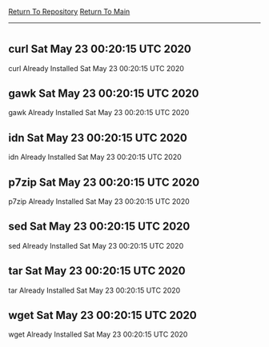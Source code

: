 [Return To Repository](https://github.com/deathbybandaid/piholeparser/)
[Return To Main](https://github.com/deathbybandaid/piholeparser/blob/master/RecentRunLogs/Mainlog.md)
____________________________________
# 
## curl Sat May 23 00:20:15 UTC 2020
curl Already Installed Sat May 23 00:20:15 UTC 2020
## gawk Sat May 23 00:20:15 UTC 2020
gawk Already Installed Sat May 23 00:20:15 UTC 2020
## idn Sat May 23 00:20:15 UTC 2020
idn Already Installed Sat May 23 00:20:15 UTC 2020
## p7zip Sat May 23 00:20:15 UTC 2020
p7zip Already Installed Sat May 23 00:20:15 UTC 2020
## sed Sat May 23 00:20:15 UTC 2020
sed Already Installed Sat May 23 00:20:15 UTC 2020
## tar Sat May 23 00:20:15 UTC 2020
tar Already Installed Sat May 23 00:20:15 UTC 2020
## wget Sat May 23 00:20:15 UTC 2020
wget Already Installed Sat May 23 00:20:15 UTC 2020
